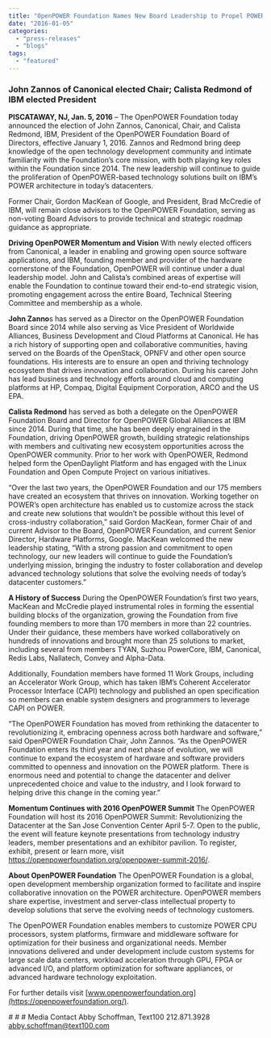```yaml
---
title: "OpenPOWER Foundation Names New Board Leadership to Propel POWER Architecture"
date: "2016-01-05"
categories: 
  - "press-releases"
  - "blogs"
tags: 
  - "featured"
---
```


### John Zannos of Canonical elected Chair; Calista Redmond of IBM elected President

**PISCATAWAY, NJ, Jan. 5, 2016** – The OpenPOWER Foundation today announced the election of John Zannos, Canonical, Chair, and Calista Redmond, IBM, President of the OpenPOWER Foundation Board of Directors, effective January 1, 2016. Zannos and Redmond bring deep knowledge of the open technology development community and intimate familiarity with the Foundation’s core mission, with both playing key roles within the Foundation since 2014. The new leadership will continue to guide the proliferation of OpenPOWER-based technology solutions built on IBM’s POWER architecture in today’s datacenters.

Former Chair, Gordon MacKean of Google, and President, Brad McCredie of IBM, will remain close advisors to the OpenPOWER Foundation, serving as non-voting Board Advisors to provide technical and strategic roadmap guidance as appropriate.

**Driving OpenPOWER Momentum and Vision** With newly elected officers from Canonical, a leader in enabling and growing open source software applications, and IBM, founding member and provider of the hardware cornerstone of the Foundation, OpenPOWER will continue under a dual leadership model. John and Calista’s combined areas of expertise will enable the Foundation to continue toward their end-to-end strategic vision, promoting engagement across the entire Board, Technical Steering Committee and membership as a whole.

**John Zanno**s has served as a Director on the OpenPOWER Foundation Board since 2014 while also serving as Vice President of Worldwide Alliances, Business Development and Cloud Platforms at Canonical. He has a rich history of supporting open and collaborative communities, having served on the Boards of the OpenStack, OPNFV and other open source foundations. His interests are to ensure an open and thriving technology ecosystem that drives innovation and collaboration. During his career John has lead business and technology efforts around cloud and computing platforms at HP, Compaq, Digital Equipment Corporation, ARCO and the US EPA.

**Calista Redmond** has served as both a delegate on the OpenPOWER Foundation Board and Director for OpenPOWER Global Alliances at IBM since 2014. During that time, she has been deeply engrained in the Foundation, driving OpenPOWER growth, building strategic relationships with members and cultivating new ecosystem opportunities across the OpenPOWER community. Prior to her work with OpenPOWER, Redmond helped form the OpenDaylight Platform and has engaged with the Linux Foundation and Open Compute Project on various initiatives.

“Over the last two years, the OpenPOWER Foundation and our 175 members have created an ecosystem that thrives on innovation. Working together on POWER’s open architecture has enabled us to customize across the stack and create new solutions that wouldn’t be possible without this level of cross-industry collaboration,” said Gordon MacKean, former Chair of and current Advisor to the Board, OpenPOWER Foundation, and current Senior Director, Hardware Platforms, Google. MacKean welcomed the new leadership stating, “With a strong passion and commitment to open technology, our new leaders will continue to guide the Foundation’s underlying mission, bringing the industry to foster collaboration and develop advanced technology solutions that solve the evolving needs of today’s datacenter customers.”

**A History of Success** During the OpenPOWER Foundation’s first two years, MacKean and McCredie played instrumental roles in forming the essential building blocks of the organization, growing the Foundation from five founding members to more than 170 members in more than 22 countries. Under their guidance, these members have worked collaboratively on hundreds of innovations and brought more than 25 solutions to market, including several from members TYAN, Suzhou PowerCore, IBM, Canonical, Redis Labs, Nallatech, Convey and Alpha-Data.

Additionally, Foundation members have formed 11 Work Groups, including an Accelerator Work Group, which has taken IBM’s Coherent Accelerator Processor Interface (CAPI) technology and published an open specification so members can enable system designers and programmers to leverage CAPI on POWER.

“The OpenPOWER Foundation has moved from rethinking the datacenter to revolutionizing it, embracing openness across both hardware and software,” said OpenPOWER Foundation Chair, John Zannos. “As the OpenPOWER Foundation enters its third year and next phase of evolution, we will continue to expand the ecosystem of hardware and software providers committed to openness and innovation on the POWER platform. There is enormous need and potential to change the datacenter and deliver unprecedented choice and value to the industry, and I look forward to helping drive this change in the coming year.”

**Momentum Continues with 2016 OpenPOWER Summit** The OpenPOWER Foundation will host its 2016 OpenPOWER Summit: Revolutionizing the Datacenter at the San Jose Convention Center April 5-7. Open to the public, the event will feature keynote presentations from technology industry leaders, member presentations and an exhibitor pavilion. To register, exhibit, present or learn more, visit https://openpowerfoundation.org/openpower-summit-2016/.

**About OpenPOWER Foundation** The OpenPOWER Foundation is a global, open development membership organization formed to facilitate and inspire collaborative innovation on the POWER architecture. OpenPOWER members share expertise, investment and server-class intellectual property to develop solutions that serve the evolving needs of technology customers.

The OpenPOWER Foundation enables members to customize POWER CPU processors, system platforms, firmware and middleware software for optimization for their business and organizational needs. Member innovations delivered and under development include custom systems for large scale data centers, workload acceleration through GPU, FPGA or advanced I/O, and platform optimization for software appliances, or advanced hardware technology exploitation.

For further details visit [www.openpowerfoundation.org](https://openpowerfoundation.org/).

\# # # Media Contact Abby Schoffman, Text100 212.871.3928 abby.schoffman@text100.com
